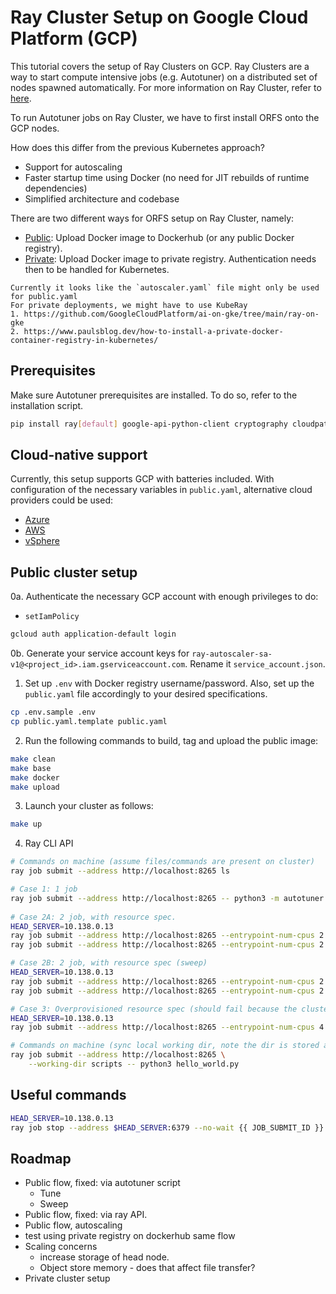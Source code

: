 # Ray Cluster Setup on Google Cloud Platform (GCP)

This tutorial covers the setup of Ray Clusters on GCP. Ray Clusters are a way to
start compute intensive jobs (e.g. Autotuner) on a distributed set of nodes spawned 
automatically. For more information on Ray Cluster, refer to [here](https://docs.ray.io/en/latest/cluster/getting-started.html).

To run Autotuner jobs on Ray Cluster, we have to first install ORFS onto the
GCP nodes.

How does this differ from the previous Kubernetes approach?
- Support for autoscaling
- Faster startup time using Docker (no need for JIT rebuilds of runtime dependencies)
- Simplified architecture and codebase

There are two different ways for ORFS setup on Ray Cluster, namely:
- [Public](#public-cluster-setup): Upload Docker image to Dockerhub (or any public Docker registry).
- [Private](#private-cluster-setup): Upload Docker image to private registry. Authentication needs then to be handled for Kubernetes. 

```note
Currently it looks like the `autoscaler.yaml` file might only be used for public.yaml
For private deployments, we might have to use KubeRay
1. https://github.com/GoogleCloudPlatform/ai-on-gke/tree/main/ray-on-gke
2. https://www.paulsblog.dev/how-to-install-a-private-docker-container-registry-in-kubernetes/
```

## Prerequisites

Make sure Autotuner prerequisites are installed. To do so, refer to the installation script.

```bash
pip install ray[default] google-api-python-client cryptography cloudpathlib
```

## Cloud-native support

Currently, this setup supports GCP with batteries included. With configuration of the necessary variables in `public.yaml`,
alternative cloud providers could be used:
- [Azure](https://docs.ray.io/en/latest/cluster/vms/user-guides/launching-clusters/azure.html)
- [AWS](https://docs.ray.io/en/latest/cluster/vms/user-guides/launching-clusters/aws.html)
- [vSphere](https://docs.ray.io/en/latest/cluster/vms/user-guides/launching-clusters/vsphere.html)

## Public cluster setup

0a. Authenticate the necessary GCP account with enough privileges to do:
- `setIamPolicy`

```bash
gcloud auth application-default login
```

0b. Generate your service account keys for `ray-autoscaler-sa-v1@<project_id>.iam.gserviceaccount.com`.
Rename it `service_account.json`.

1. Set up `.env` with Docker registry username/password. Also, set up the `public.yaml`
file accordingly to your desired specifications.

```bash
cp .env.sample .env
cp public.yaml.template public.yaml
```

2. Run the following commands to build, tag and upload the public image:

```bash
make clean
make base
make docker
make upload
```

3. Launch your cluster as follows:

```bash
make up
```

4. Ray CLI API

```bash
# Commands on machine (assume files/commands are present on cluster)
ray job submit --address http://localhost:8265 ls

# Case 1: 1 job
ray job submit --address http://localhost:8265 -- python3 -m autotuner.distributed --design gcd --platform asap7 --config ../../flow/designs/asap7/gcd/autotuner.json --cloud_dir gs://autotuner_test tune --samples 1
 
# Case 2A: 2 job, with resource spec.
HEAD_SERVER=10.138.0.13
ray job submit --address http://localhost:8265 --entrypoint-num-cpus 2 -- python3 -m autotuner.distributed --design gcd --platform asap7 --server $HEAD_SERVER --config ../../flow/designs/asap7/gcd/autotuner.json --cloud_dir gs://autotuner_test tune --samples 1
ray job submit --address http://localhost:8265 --entrypoint-num-cpus 2 -- python3 -m autotuner.distributed --design gcd --platform asap7 --server $HEAD_SERVER --config ../../flow/designs/asap7/gcd/autotuner.json --cloud_dir gs://autotuner_test tune --samples 1

# Case 2B: 2 job, with resource spec (sweep)
HEAD_SERVER=10.138.0.13
ray job submit --address http://localhost:8265 --entrypoint-num-cpus 2 -- python3 -m autotuner.distributed --design gcd --platform asap7 --server $HEAD_SERVER --config ./src/autotuner/distributed-sweep-example.json --cloud_dir gs://autotuner_test sweep
ray job submit --address http://localhost:8265 --entrypoint-num-cpus 2 -- python3 -m autotuner.distributed --design gcd --platform asap7 --server $HEAD_SERVER --config ./src/autotuner/distributed-sweep-example.json --cloud_dir gs://autotuner_test sweep

# Case 3: Overprovisioned resource spec (should fail because the cluster cannot meet this demand.)
HEAD_SERVER=10.138.0.13
ray job submit --address http://localhost:8265 --entrypoint-num-cpus 4 -- python3 -m autotuner.distributed --design gcd --platform asap7 --server $HEAD_SERVER --config ../../flow/designs/asap7/gcd/autotuner.json --cloud_dir gs://autotuner_test tune --samples 1

# Commands on machine (sync local working dir, note the dir is stored as some /tmp dir)
ray job submit --address http://localhost:8265 \
    --working-dir scripts -- python3 hello_world.py
```

## Useful commands

```bash
HEAD_SERVER=10.138.0.13
ray job stop --address $HEAD_SERVER:6379 --no-wait {{ JOB_SUBMIT_ID }}
```

## Roadmap

- Public flow, fixed: via autotuner script
    - Tune
    - Sweep
- Public flow, fixed: via ray API.
- Public flow, autoscaling
- test using private registry on dockerhub same flow
- Scaling concerns
    - increase storage of head node.
    - Object store memory - does that affect file transfer?
- Private cluster setup

